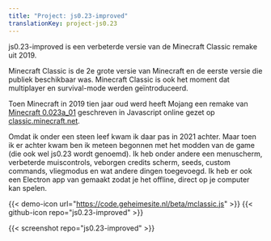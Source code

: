 ```yaml
---
title: "Project: js0.23-improved"
translationKey: project-js0.23
---
```


js0.23-improved is een verbeterde versie van de Minecraft Classic remake uit 2019.

Minecraft Classic is de 2e grote versie van Minecraft en de eerste versie die publiek beschikbaar was. Minecraft Classic is ook het moment dat multiplayer en survival-mode werden geïntroduceerd.

Toen Minecraft in 2019 tien jaar oud werd heeft Mojang een remake van [Minecraft 0.023a_01](https://minecraft.fandom.com/wiki/Java_Edition_Classic_0.0.23a_01) geschreven in Javascript online gezet op [classic.minecraft.net](https://classic.minecraft.net).

Omdat ik onder een steen leef kwam ik daar pas in 2021 achter. Maar toen ik er achter kwam ben ik meteen begonnen met het modden van de game (die ook wel js0.23 wordt genoemd). Ik heb onder andere een menuscherm, verbeterde muiscontrols, veborgen credits scherm, seeds, custom commands, vliegmodus en wat andere dingen toegevoegd. Ik heb er ook een Electron app van gemaakt zodat je het offline, direct op je computer kan spelen.

<span hidden>Post information</span> {{< demo-icon url="https://code.geheimesite.nl/beta/mclassic.js" >}} {{< github-icon repo="js0.23-improved" >}}

{{< screenshot repo="js0.23-improved" >}}
